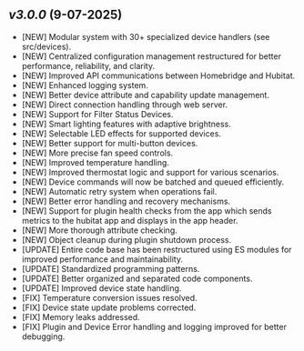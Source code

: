 ## _**v3.0.0**_ (9-07-2025)

- [NEW] Modular system with 30+ specialized device handlers (see src/devices).
- [NEW] Centralized configuration management restructured for better performance, reliability, and clarity.
- [NEW] Improved API communications between Homebridge and Hubitat.
- [NEW] Enhanced logging system.
- [NEW] Better device attribute and capability update management.
- [NEW] Direct connection handling through web server.
- [NEW] Support for Filter Status Devices.
- [NEW] Smart lighting features with adaptive brightness.
- [NEW] Selectable LED effects for supported devices.
- [NEW] Better support for multi-button devices.
- [NEW] More precise fan speed controls.
- [NEW] Improved temperature handling.
- [NEW] Improved thermostat logic and support for various scenarios.
- [NEW] Device commands will now be batched and queued efficiently.
- [NEW] Automatic retry system when operations fail.
- [NEW] Better error handling and recovery mechanisms.
- [NEW] Support for plugin health checks from the app which sends metrics to the hubitat app and displays in the app header.
- [NEW] More thorough attribute checking.
- [NEW] Object cleanup during plugin shutdown process.
- [UPDATE] Entire code base has been restructured using ES modules for improved performance and maintainability.
- [UPDATE] Standardized programming patterns.
- [UPDATE] Better organized and separated code components.
- [UPDATE] Improved device state handling.
- [FIX] Temperature conversion issues resolved.
- [FIX] Device state update problems corrected.
- [FIX] Memory leaks addressed.
- [FIX] Plugin and Device Error handling and logging improved for better debugging.